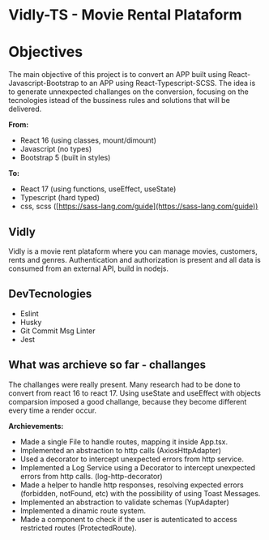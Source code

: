 # Vidly-TS - Movie Rental Plataform

# Objectives

The main objective of this project is to convert an APP built using React-Javascript-Bootstrap to an APP using React-Typescript-SCSS. The idea is to generate unnexpected challanges on the conversion, focusing on the tecnologies istead of the bussiness rules and solutions that will be delivered.

**From:**

- React 16 (using classes, mount/dimount)
- Javascript (no types)
- Bootstrap 5 (built in styles)

**To:**

- React 17 (using functions, useEffect, useState)
- Typescript (hard typed)
- css, scss ([https://sass-lang.com/guide](https://sass-lang.com/guide))


## Vidly

Vidly is a movie rent plataform where you can manage movies, customers, rents and genres. Authentication and authorization is present and all data is consumed from an external API, build in nodejs. 


## DevTecnologies

- Eslint
- Husky
- Git Commit Msg Linter
- Jest


## What was archieve so far - challanges

The challanges were really present. Many research had to be done to convert from react 16 to react 17. Using useState and useEffect with objects comparsion imposed a good challange, because they become different every time a render occur.

**Archievements:**

- Made a single File to handle routes, mapping it inside App.tsx.
- Implemented an abstraction to http calls (AxiosHttpAdapter)
- Used a decorator to intercept unexpected errors from http service.
- Implemented a Log Service using a Decorator to intercept unexpected errors from http calls. (log-http-decorator)  
- Made a helper to handle http responses, resolving expected errors (forbidden, notFound, etc) with the possibility of using Toast Messages.
- Implemented an abstraction to validate schemas (YupAdapter)
- Implemented a dinamic route system.
- Made a component to check if the user is autenticated to access restricted routes (ProtectedRoute).
